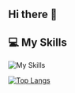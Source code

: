 ## Hi there 👋

<!--
**imaihayato2025/imaihayato2025** is a ✨ _special_ ✨ repository because its `README.md` (this file) appears on your GitHub profile.

Here are some ideas to get you started:

- 🔭 I’m currently working on ...
- 🌱 I’m currently learning ...
- 👯 I’m looking to collaborate on ...
- 🤔 I’m looking for help with ...
- 💬 Ask me about ...
- 📫 How to reach me: ...
- 😄 Pronouns: ...
- ⚡ Fun fact: ...
-->

## 💻️ My Skills

![My Skills](https://skillicons.dev/icons?i=html,css,js,typescript,react,next,tailwind,materialui,git,github,figma&theme=dark)


[![Top Langs](https://github-readme-stats.vercel.app/api/top-langs/?username=imaihayato2025&layout=compact&langs_count=6&exclude_repo=test-repo)](https://github.com/anuraghazra/github-readme-stats)
